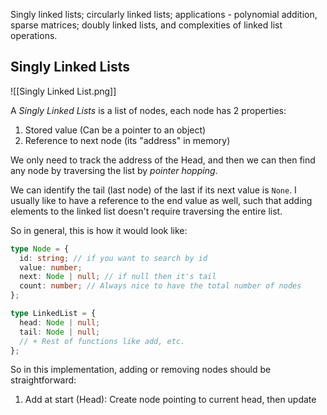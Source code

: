 Singly linked lists; circularly linked lists; applications - polynomial addition, sparse matrices; doubly linked lists, and complexities of linked list operations.


## Singly Linked Lists
![[Singly Linked List.png]]

A *Singly Linked Lists* is a list of nodes, each node has 2 properties:
1. Stored value (Can be a pointer to an object)
2. Reference to next node (its "address" in memory)

We only need to track the address of the Head, and then we can then find any node by traversing the list by *pointer hopping*.

We can identify the tail (last node) of the last if its next value is `None`. I usually like to have a reference to the end value as well, such that adding elements to the linked list doesn't require traversing the entire list.

So in general, this is how it would look like:

```ts
type Node = {
  id: string; // if you want to search by id
  value: number;
  next: Node | null; // if null then it's tail
  count: number; // Always nice to have the total number of nodes
};

type LinkedList = {
  head: Node | null;
  tail: Node | null;
  // + Rest of functions like add, etc.
};

```

So in this implementation, adding or removing nodes should be straightforward: 

1. Add at start (Head): 
	Create node pointing to current head, then update 